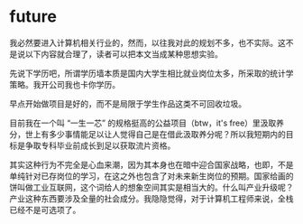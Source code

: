 # future

我必然要进入计算机相关行业的，然而，以往我对此的规划不多，也不实际。这不是说以下内容就合理了，读者可以把本文当成某种思想实验。

先说下学历吧，所谓学历墙本质是国内大学生相比就业岗位太多，所采取的统计学策略。我开公司我也卡你学历。

早点开始做项目是好的，而不是局限于学生作品这类不可回收垃圾。

目前我在一个叫 “一生一芯” 的规格挺高的公益项目（btw，it's free）里汲取养分，世上有多少事情能足以让人觉得自己是在借此汲取养分呢？所以我短期内的目标是争取专科毕业前成长到足以获取流片资格。

其实这种行为不完全是心血来潮，因为其本身也在暗中迎合国家战略，也即，不是单纯针对已存岗位的学习，在这之外也包含了对未来新生岗位的预期。国家给画的饼叫做工业互联网，这个词给人的想象空间其实是相当大的。什么叫产业升级呢？产业这种东西要涉及全量的社会成分。我隐隐觉得，对于计算机工程师来说，全栈已经不是可选项了。




